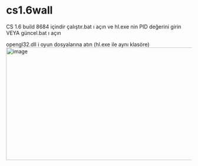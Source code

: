 # cs1.6wall
CS 1.6   build 8684 içindir
çalıştır.bat ı açın ve hl.exe nin PID değerini girin
VEYA güncel.bat ı açın

opengl32.dll i oyun dosyalarına atın (hl.exe ile aynı klasöre)
<img width="888" height="305" alt="image" src="https://github.com/user-attachments/assets/1ec91d0c-76e1-4fd6-9389-0c1e3b8bb7ec" />

